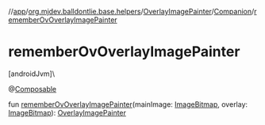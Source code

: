 //[app](../../../../index.md)/[org.mjdev.balldontlie.base.helpers](../../index.md)/[OverlayImagePainter](../index.md)/[Companion](index.md)/[rememberOvOverlayImagePainter](remember-ov-overlay-image-painter.md)

# rememberOvOverlayImagePainter

[androidJvm]\

@[Composable](https://developer.android.com/reference/kotlin/androidx/compose/runtime/Composable.html)

fun [rememberOvOverlayImagePainter](remember-ov-overlay-image-painter.md)(mainImage: [ImageBitmap](https://developer.android.com/reference/kotlin/androidx/compose/ui/graphics/ImageBitmap.html), overlay: [ImageBitmap](https://developer.android.com/reference/kotlin/androidx/compose/ui/graphics/ImageBitmap.html)): [OverlayImagePainter](../index.md)
